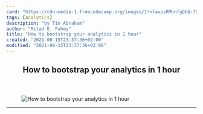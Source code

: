```yaml
---
card: "https://cdn-media-1.freecodecamp.org/images/1*xfavpsRMhnfgQbQ-7SkESg.png"
tags: [Analytics]
description: "by Tim Abraham"
author: "Milad E. Fahmy"
title: "How to bootstrap your analytics in 1 hour"
created: "2021-08-15T23:37:36+02:00"
modified: "2021-08-15T23:37:36+02:00"
---
```

<div class="site-wrapper">
<main id="site-main" class="site-main outer">
<div class="inner">
<article class="post-full post tag-analytics tag-startup tag-data-science tag-tech tag-business ">
<header class="post-full-header">
<h1 class="post-full-title">How to bootstrap your analytics in 1 hour</h1>
</header>
<figure class="post-full-image">
<picture>
<source media="(max-width: 700px)" sizes="1px" srcset="data:image/gif;base64,R0lGODlhAQABAIAAAAAAAP///yH5BAEAAAAALAAAAAABAAEAAAIBRAA7 1w">
<source media="(min-width: 701px)" sizes="(max-width: 800px) 400px,
(max-width: 1170px) 700px,
1400px" srcset="https://cdn-media-1.freecodecamp.org/images/1*xfavpsRMhnfgQbQ-7SkESg.png 300w,
https://cdn-media-1.freecodecamp.org/images/1*xfavpsRMhnfgQbQ-7SkESg.png 600w,
https://cdn-media-1.freecodecamp.org/images/1*xfavpsRMhnfgQbQ-7SkESg.png 1000w,
https://cdn-media-1.freecodecamp.org/images/1*xfavpsRMhnfgQbQ-7SkESg.png 2000w">
<img onerror="this.style.display='none'" src="https://cdn-media-1.freecodecamp.org/images/1*xfavpsRMhnfgQbQ-7SkESg.png" alt="How to bootstrap your analytics in 1 hour">
</picture>
</figure>
<section class="post-full-content">
<div class="post-content medium-migrated-article">
</div>
<hr>
</section>
</article>
</div>
</main>
</div>
<!-- Google Tag Manager (noscript) -->
<!-- End Google Tag Manager (noscript) -->
